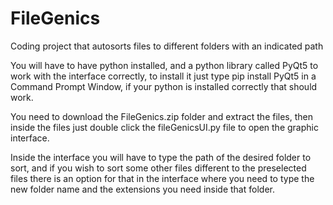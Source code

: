 # FileGenics
Coding project that autosorts files to different folders with an indicated path

You will have to have python installed, and a python library called PyQt5 to work with the interface correctly, to install it just type pip install PyQt5 in a Command Prompt Window, if your python is installed correctly that should work.

You need to download the FileGenics.zip folder and extract the files, then inside the files just double click the fileGenicsUI.py file to open the graphic interface.

Inside the interface you will have to type the path of the desired folder to sort, and if you wish to sort some other files different to the preselected files there is an option for that in the interface where you need to type the new folder name and the extensions you need inside that folder.
